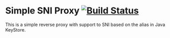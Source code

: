 # Simple SNI Proxy [![Build Status][travis-image]][travis-url]

This is a simple reverse proxy with support to SNI based on the alias in Java KeyStore.

[travis-image]: https://travis-ci.org/thiago/sni-proxy.svg?branch=master
[travis-url]: https://travis-ci.org/thiago/sni-proxy